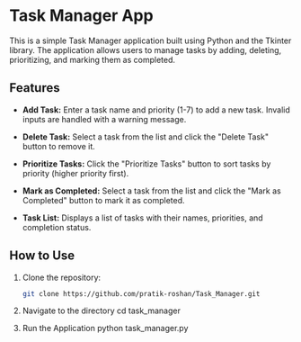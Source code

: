 # Task Manager App

This is a simple Task Manager application built using Python and the Tkinter library. The application allows users to manage tasks by adding, deleting, prioritizing, and marking them as completed.

## Features

- **Add Task:** Enter a task name and priority (1-7) to add a new task. Invalid inputs are handled with a warning message.

- **Delete Task:** Select a task from the list and click the "Delete Task" button to remove it.

- **Prioritize Tasks:** Click the "Prioritize Tasks" button to sort tasks by priority (higher priority first).

- **Mark as Completed:** Select a task from the list and click the "Mark as Completed" button to mark it as completed.

- **Task List:** Displays a list of tasks with their names, priorities, and completion status.

## How to Use

1. Clone the repository:

   ```bash
   git clone https://github.com/pratik-roshan/Task_Manager.git

2. Navigate to the directory
   cd task_manager

3. Run the Application
   python task_manager.py

